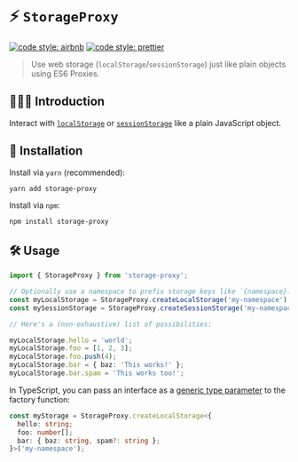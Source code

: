 # ⚡️ `StorageProxy`

[![code style: airbnb](https://img.shields.io/badge/code%20style-airbnb-blue.svg?style=flat)](https://github.com/airbnb/javascript)
[![code style: prettier](https://img.shields.io/badge/code_style-prettier-ff69b4.svg?style=flat)](https://github.com/prettier/prettier)

> Use web storage (`localStorage`/`sessionStorage`) just like plain objects using ES6 Proxies.

## 💁🏼‍♂️ Introduction

Interact with [`localStorage`](https://developer.mozilla.org/en-US/docs/Web/API/Window/localStorage) or [`sessionStorage`](https://developer.mozilla.org/en-US/docs/Web/API/Window/sessionStorage) like a plain JavaScript object.

## 🔗 Installation

Install via `yarn` (recommended):

```sh
yarn add storage-proxy
```

Install via `npm`:

```sh
npm install storage-proxy
```

## 🛠️ Usage

```ts
import { StorageProxy } from 'storage-proxy';

// Optionally use a namespace to prefix storage keys like `{namespace}:{key}`.
const myLocalStorage = StorageProxy.createLocalStorage('my-namespace');
const mySessionStorage = StorageProxy.createSessionStorage('my-namespace');

// Here's a (non-exhaustive) list of possibilities:

myLocalStorage.hello = 'world';
myLocalStorage.foo = [1, 2, 3];
myLocalStorage.foo.push(4);
myLocalStorage.bar = { baz: 'This works!' };
myLocalStorage.bar.spam = 'This works too!';
```

In TypeScript, you can pass an interface as a [generic type parameter](https://www.typescriptlang.org/docs/handbook/generics.html) to the factory function:

```ts
const myStorage = StorageProxy.createLocalStorage<{
  hello: string;
  foo: number[];
  bar: { baz: string, spam?: string };
}>('my-namespace');
```
